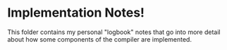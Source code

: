 # Implementation Notes!

This folder contains my personal "logbook" notes that go into more
detail about how some components of the compiler are implemented.
